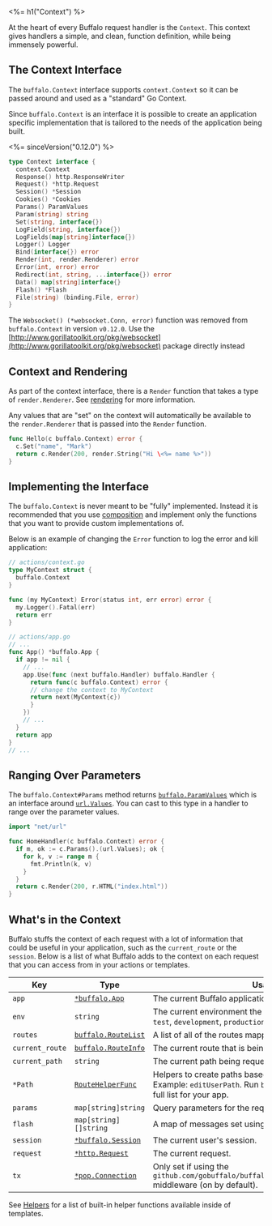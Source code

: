 <%= h1("Context") %>

At the heart of every Buffalo request handler is the `Context`. This context gives handlers a simple, and clean, function definition, while being immensely powerful.

## The Context Interface

The `buffalo.Context` interface supports `context.Context` so it can be passed around and used as a "standard" Go Context.

Since `buffalo.Context` is an interface it is possible to create an application specific implementation that is tailored to the needs of the application being built.

<%= sinceVersion("0.12.0") %>

```go
type Context interface {
  context.Context
  Response() http.ResponseWriter
  Request() *http.Request
  Session() *Session
  Cookies() *Cookies
  Params() ParamValues
  Param(string) string
  Set(string, interface{})
  LogField(string, interface{})
  LogFields(map[string]interface{})
  Logger() Logger
  Bind(interface{}) error
  Render(int, render.Renderer) error
  Error(int, error) error
  Redirect(int, string, ...interface{}) error
  Data() map[string]interface{}
  Flash() *Flash
  File(string) (binding.File, error)
}
```

The `Websocket() (*websocket.Conn, error)` function was removed from `buffalo.Context` in version `v0.12.0`. Use the [http://www.gorillatoolkit.org/pkg/websocket](http://www.gorillatoolkit.org/pkg/websocket) package directly instead

## Context and Rendering

As part of the context interface, there is a `Render` function that takes a type of `render.Renderer`. See [rendering](/en/docs/rendering) for more information.

Any values that are "set" on the context will automatically be available to the `render.Renderer` that is passed into the `Render` function.

```go
func Hello(c buffalo.Context) error {
  c.Set("name", "Mark")
  return c.Render(200, render.String("Hi \<%= name %>"))
}
```

## Implementing the Interface

The `buffalo.Context` is never meant to be "fully" implemented. Instead it is recommended that you use [composition](https://www.ardanlabs.com/blog/2015/09/composition-with-go.html) and implement only the functions that you want to provide custom implementations of.

Below is an example of changing the `Error` function to log the error and kill application:

```go
// actions/context.go
type MyContext struct {
  buffalo.Context
}

func (my MyContext) Error(status int, err error) error {
  my.Logger().Fatal(err)
  return err
}
```

```go
// actions/app.go
// ...
func App() *buffalo.App {
  if app != nil {
    // ...
    app.Use(func (next buffalo.Handler) buffalo.Handler {
      return func(c buffalo.Context) error {
      // change the context to MyContext
      return next(MyContext{c})
      }
    })
    // ...
  }
  return app
}
// ...
```

## Ranging Over Parameters

The `buffalo.Context#Params` method returns [`buffalo.ParamValues`](https://godoc.org/github.com/gobuffalo/buffalo#ParamValues) which is an interface around [`url.Values`](https://golang.org/pkg/net/url/#Values). You can cast to this type in a handler to range over the parameter values.

```go
import "net/url"

func HomeHandler(c buffalo.Context) error {
  if m, ok := c.Params().(url.Values); ok {
    for k, v := range m {
      fmt.Println(k, v)
    }
  }
  return c.Render(200, r.HTML("index.html"))
}
```

## What's in the Context

Buffalo stuffs the context of each request with a lot of information that could be useful in your application, such as the `current_route` or the `session`. Below is a list of what Buffalo adds to the context on each request that you can access from in your actions or templates.

| Key             | Type                                                                                 | Usage                                                                                                                                   |
| ---             | ---                                                                                  | ---                                                                                                                                     |
| `app`           | [`*buffalo.App`](https://godoc.org/github.com/gobuffalo/buffalo#App)                | The current Buffalo application that's running.                                                                                         |
| `env`           | `string`                                                                             | The current environment the app is running in. Example: `test`, `development`, `production`                                                   |
| `routes`        | [`buffalo.RouteList`](https://godoc.org/github.com/gobuffalo/buffalo#RouteList)     | A list of all of the routes mapped on the application.                                                                                  |
| `current_route` | [`buffalo.RouteInfo`](https://godoc.org/github.com/gobuffalo/buffalo#RouteInfo)     | The current route that is being accessed.                                                                                               |
| `current_path`  | `string`                                                                             | The current path being requested. Example: `/users/1/edit`                                                                              |
| `*Path`         | [`RouteHelperFunc`](https://godoc.org/github.com/gobuffalo/buffalo#RouteHelperFunc) | Helpers to create paths based off of mapped routes. Example: `editUserPath`. Run `buffalo task routes` to see a full list for your app. |
| `params`        | `map[string]string`                                                                  | Query parameters for the requested page.                                                                                                |
| `flash`         | `map[string][]string`                                                                | A map of messages set using `buffalo.Context#Flash`.                                                                                    |
| `session`       | [`*buffalo.Session`](https://godoc.org/github.com/gobuffalo/buffalo#Session)        | The current user's session.                                                                                                             |
| `request`       | [`*http.Request`](https://godoc.org/net/http#Request)                               | The current request.                                                                                                                    |
| `tx`            | [`*pop.Connection`](https://godoc.org/github.com/gobuffalo/pop#Connection)          | Only set if using the `github.com/gobuffalo/buffalo/middleware.PopTransaction` middleware (on by default).                              |

See [Helpers](/en/docs/helpers#builtin-helpers) for a list of built-in helper functions available inside of templates.
